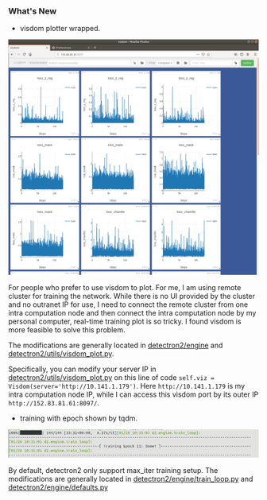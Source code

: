 ### What's New

* visdom plotter wrapped.
<img src=".github/visdom_plot.png" width="600" >

For people who prefer to use visdom to plot.
For me, I am using remote cluster for training the network. While there is no UI provided by the cluster and no outranet IP for use, I need to connect the remote cluster from one intra computation node and then connect the intra computation node by my personal computer, real-time training plot is so tricky. I found visdom is more feasible to solve this problem.

The modifications are generally located in
[detectron2/engine](detectron2/engine) and [detectron2/utils/visdom_plot.py](detectron2/utils/visdom_plot.py).

Specifically, you can modify your server IP in [detectron2/utils/visdom_plot.py](detectron2/utils/visdom_plot.py) on this line of code `self.viz = Visdom(server='http://10.141.1.179')`. Here `http://10.141.1.179` is my intra computation node IP, while I can access this visdom port by its outer IP `http://152.83.81.61:8097/`.


* training with epoch shown by tqdm.
<img src=".github/training_epoch_tqdm.png" width="800" >

By default, detectron2 only support max_iter training setup.
The modifications are generally located in [detectron2/engine/train_loop.py](detectron2/engine/train_loop.py) and [detectron2/engine/defaults.py](detectron2/engine/defaults.py)
